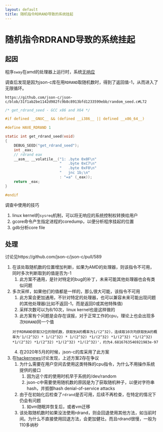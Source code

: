 ```yaml
---
layout: default
title: 随机指令RDRAND导致的系统挂起
---
```


# 随机指令RDRAND导致的系统挂起

## 起因
程序`sway`在amd的处理器上运行时，系统[无响应](https://theavid.dev/sway-rng)

调查后发现是因为json-c库在用`RDRAND`取随机数时，得到了返回值-1，从而进入了无限循环。

`https://github.com/json-c/json-c/blob/31f1ab2be1142d982fc9b8c8913bfd1233599ebb/random_seed.c#L72`
```c
/* get_rdrand_seed - GCC x86 and X64 */

#if defined __GNUC__ && (defined __i386__ || defined __x86_64__)

#define HAVE_RDRAND 1

static int get_rdrand_seed(void)
{
    DEBUG_SEED("get_rdrand_seed");
    int _eax;
    // rdrand eax
    __asm__ __volatile__("1: .byte 0x0F\n"
                         "   .byte 0xC7\n"
                         "   .byte 0xF0\n"
                         "   jnc 1b;\n"
                         : "=a" (_eax));
    return _eax;
}

#endif
```

调查中使用的技巧
1. linux kernel的`sysreq`机制，可以将无响应的系统控制权转换给用户
2. gcore命令产生指定进程的coredump，以便分析程序挂起的位置
3. gdb分析core file

## 处理

讨论见https://github.com/json-c/json-c/pull/589

1. 在该处取随机数的位置增加判断，如果为AMD的处理器，则该指令不可用，同时多次判断取到的值是否为-1
    1. 此方案不通用，是针对特定的bug的补丁，未来可能其他处理器也会有类似问题
2. 多次采样，如果他们的值都是一样的，那么很大可能，该指令不可用
    1. 此方案会更加通用，不针对特定的处理器，也可以兼容未来可能出现问题的其他处理器(比如不返回-1，而是返回0或其他特殊值)
    2. 采样次数可以为8/10次，linux kernel也是这样做的
    3. 此方案有个问题是会存在误报，对于正常工作的cpu，理论上也会出现多次`RDRAND`同一个值
    ```
    对于RDRAND获取32位的随机数，获取到A的概率为1/(2^32)，连续取10次均获取到A的概率为'1/(2^32) * 1/(2^32) * 1/(2^32) *1/(2^32) *1/(2^32) *1/(2^32) *1/(2^32) *1/(2^32) *1/(2^32) *1/(2^32)'，约为4.6816763546921983e-97
    ```
    4. 在2020年5月的时候，json-c的库采用了此方案
3. 在[hackernews](https://news.ycombinator.com/item?id=26463688)讨论发现，上述方案2存在争议
    1. 为什么需要在用户空间去使用这类特殊的cpu指令，为什么不用操作系统提供的接口
        1. 因为这个库的使用时机早于系统的/dev/random
        2. json-c中需要使用随机数的原因是为了获取随机种子，以便对字符串hash，并抵御hash denial-of-service attacks
    2. 由于在初始化后检查了`rdrand`是否可用，后续不再检查，在特定的情况下仍会有问题
        1. 如vm随眠并恢复后，或者vm迁移
    3. 该处取随机数时如果没法使用rdrand，则会回退使用其他方法，如当前时间。为什么不直接使用回退方法，会更加健壮。而且rdrand很慢，一般为110多纳秒